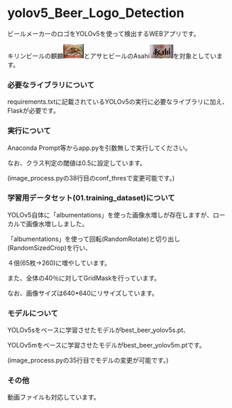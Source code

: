 # yolov5_Beer_Logo_Detection

ビールメーカーのロゴをYOLOv5を使って検出するWEBアプリです。

キリンビールの麒麟![キリンロゴ画像](./00.README_image/kirin.jpg)とアサヒビールのAsahi![アサヒロゴ画像](./00.README_image/asahi.jpg)を対象としています。

### 必要なライブラリについて
requirements.txtに記載されているYOLOv5の実行に必要なライブラリに加え、Flaskが必要です。

### 実行について
Anaconda Prompt等からapp.pyを引数無しで実行してください。

なお、クラス判定の閾値は0.5に設定しています。

(image_process.pyの38行目のconf_thresで変更可能です。)


### 学習用データセット(01.training_dataset)について
YOLOv5自体に「albumentations」を使った画像水増しが存在しますが、ローカルで画像水増ししました。

「albumentations」を使って回転(RandomRotate)と切り出し(RandomSizedCrop)を行い、

４倍(65枚→260)に増やしています。

また、全体の40％に対してGridMaskを行っています。

なお、画像サイズは640*640にリサイズしています。

### モデルについて
YOLOv5sをベースに学習させたモデルがbest_beer_yolov5s.pt、

YOLOv5mをベースに学習させたモデルがbest_beer_yolov5m.ptです。

(image_process.pyの35行目でモデルの変更が可能です。)

### その他
動画ファイルも対応しています。
